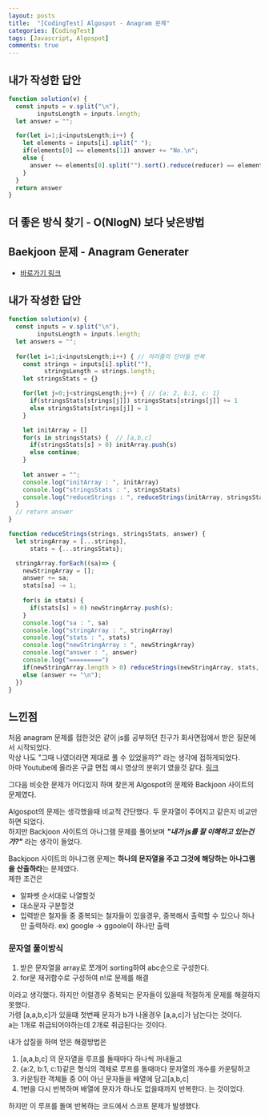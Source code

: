 ```yaml
---
layout: posts
title:  "[CodingTest] Algospot - Anagram 문제"
categories: [CodingTest]
tags: [Javascript, Algospot]
comments: true
---
```


<!-- ## 설명
각 문자열의 알파벳을 재배열하였을때 같은 단어가 되는 단어들.  
<br>
![Anagram - Wikipedia](https://upload.wikimedia.org/wikipedia/commons/3/33/Anagram_Listen_%3D_Silent.gif)
### 예시
tab - bat  
github - hbuitg

## 풀어본 문제
- Algospot 문제
- Baekjoon 문제

## Algospot 문제
- [바로가기 링크](https://algospot.com/judge/problem/read/ANAGRAM)

## 예제 입력

```
3
weird wired
apple angle
apple elppa
```

## 예제 출력

```
Yes
No.
Yes
``` -->

## 내가 작성한 답안
```javascript
function solution(v) {
  const inputs = v.split("\n"), 
        inputsLength = inputs.length;
  let answer = "";

  for(let i=1;i<inputsLength;i++) {
    let elements = inputs[i].split(" ");
    if(elements[0] == elements[1]) answer += "No.\n";
    else {
      answer += elements[0].split("").sort().reduce(reducer) == elements[1].split("").sort().reduce((accumulator, currentValue) => accumulator + currentValue) ? "YES\n" : "No.\n";
    }
  }
  return answer
}

```

## 더 좋은 방식 찾기 - O(NlogN) 보다 낮은방법

## Baekjoon 문제 - Anagram Generater
- [바로가기 링크](https://www.acmicpc.net/problem/6443)


<!-- ## 입력값
```
3
aabc
aabcdd
``` -->

## 내가 작성한 답안
```javascript
function solution(v) {
  const inputs = v.split("\n"), 
        inputsLength = inputs.length;
  let answers = "";
  
  for(let i=1;i<inputsLength;i++) { // 여러줄의 단어들 반복
    const strings = inputs[i].split(""),
          stringsLength = strings.length;
    let stringsStats = {}

    for(let j=0;j<stringsLength;j++) { // {a: 2, b:1, c: 1}
      if(stringsStats[strings[j]]) stringsStats[strings[j]] += 1
      else stringsStats[strings[j]] = 1
    }

    let initArray = []
    for(s in stringsStats) {  // [a,b,c]
      if(stringsStats[s] > 0) initArray.push(s)
      else continue;
    }
    
    let answer = "";
    console.log("initArray : ", initArray)
    console.log("stringsStats : ", stringsStats)
    console.log("reduceStrings : ", reduceStrings(initArray, stringsStats, answer))
  }
  // return answer
}

function reduceStrings(strings, stringsStats, answer) {
  let stringArray = [...strings],
      stats = {...stringsStats};

  stringArray.forEach((sa)=> {
    newStringArray = []; 
    answer += sa;
    stats[sa] -= 1;
    
    for(s in stats) {
      if(stats[s] > 0) newStringArray.push(s);
    }
    console.log("sa : ", sa)
    console.log("stringArray : ", stringArray)
    console.log("stats : ", stats)
    console.log("newStringArray : ", newStringArray)
    console.log("answer : ", answer)
    console.log("=========")
    if(newStringArray.length > 0) reduceStrings(newStringArray, stats, answer);
    else (answer += "\n");
  })
}
```

## 느낀점
처음 anagram 문제를 접한것은 같이 js를 공부하던 친구가 회사면접에서 받은 질문에서 시작되었다.  
막상 나도 "그때 나였더라면 제대로 풀 수 있었을까?" 라는 생각에 접하게되었다.  
아마 Youtube에 올라온 구글 면접 예시 영상의 분위기 였을것 같다. [링크](https://www.youtube.com/watch?v=BF3FLDAzWxo)  

그다음 비슷한 문제가 어디있지 하며 찾은게 Algospot의 문제와 Backjoon 사이트의 문제였다.  

Algospot의 문제는 생각했을때 비교적 간단했다. 두 문자열이 주어지고 같은지 비교만 하면 되었다.  
하지만 Backjoon 사이트의 아나그램 문제를 풀어보며 ***"내가 js를 잘 이해하고 있는건가?"*** 라는 생각이 들었다.  

Backjoon 사이트의 아나그램 문제는 **하나의 문자열을 주고 그것에 해당하는 아나그램을 산출하라**는 문제였다.  
제한 조건은
- 알파벳 순서대로 나열할것
- 대소문자 구분할것
- 입력받은 철자들 중 중복되는 철자들이 있을경우, 중복해서 출력할 수 있으나 하나만 출력하라. ex) google -> ggoole이 하나만 출력

### 문자열 풀이방식
1. 받은 문자열을 array로 쪼개어 sorting하여 abc순으로 구성한다.
2. for문 재귀함수로 구성하여 n!로 문제를 해결

이라고 생각했다. 하지만 이럴경우 중복되는 문자들이 있을때 적절하게 문제를 해결하지 못했다.  
가령 [a,a,b,c]가 있을떄 첫번째 문자가 b가 나올경우 [a,a,c]가 남는다는 것이다.  
a는 1개로 취급되어야하는데 2개로 취급된다는 것이다.

내가 삽질을 하며 얻은 해결방법은 
1. [a,a,b,c] 의 문자열을 루프를 돌때마다 하나씩 꺼내들고 
2. {a:2, b:1, c:1}같은 형식의 객체로 루프를 돌때마다 문자열의 개수를 카운팅하고  
3. 카운팅한 객체들 중 0이 아닌 문자들을 배열에 담고[a,b,c] 
4. 1번을 다시 반복하며 배열에 문자가 하나도 없을때까지 반복한다.
는 것이었다.  

하지만 이 루프를 돌며 반복하는 코드에서 스코프 문제가 발생했다.